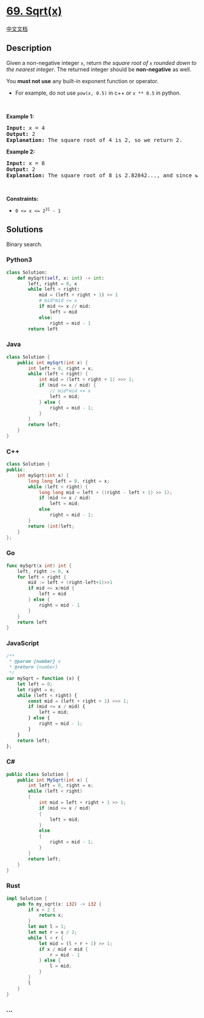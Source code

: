 # [69. Sqrt(x)](https://leetcode.com/problems/sqrtx)

[中文文档](/solution/0000-0099/0069.Sqrt%28x%29/README.md)

## Description

<p>Given a non-negative integer <code>x</code>, return <em>the square root of </em><code>x</code><em> rounded down to the nearest integer</em>. The returned integer should be <strong>non-negative</strong> as well.</p>

<p>You <strong>must not use</strong> any built-in exponent function or operator.</p>

<ul>
	<li>For example, do not use <code>pow(x, 0.5)</code> in c++ or <code>x ** 0.5</code> in python.</li>
</ul>

<p>&nbsp;</p>
<p><strong class="example">Example 1:</strong></p>

<pre>
<strong>Input:</strong> x = 4
<strong>Output:</strong> 2
<strong>Explanation:</strong> The square root of 4 is 2, so we return 2.
</pre>

<p><strong class="example">Example 2:</strong></p>

<pre>
<strong>Input:</strong> x = 8
<strong>Output:</strong> 2
<strong>Explanation:</strong> The square root of 8 is 2.82842..., and since we round it down to the nearest integer, 2 is returned.
</pre>

<p>&nbsp;</p>
<p><strong>Constraints:</strong></p>

<ul>
	<li><code>0 &lt;= x &lt;= 2<sup>31</sup> - 1</code></li>
</ul>

## Solutions

Binary search.

<!-- tabs:start -->

### **Python3**

```python
class Solution:
    def mySqrt(self, x: int) -> int:
        left, right = 0, x
        while left < right:
            mid = (left + right + 1) >> 1
            # mid*mid <= x
            if mid <= x // mid:
                left = mid
            else:
                right = mid - 1
        return left
```

### **Java**

```java
class Solution {
    public int mySqrt(int x) {
        int left = 0, right = x;
        while (left < right) {
            int mid = (left + right + 1) >>> 1;
            if (mid <= x / mid) {
                // mid*mid <= x
                left = mid;
            } else {
                right = mid - 1;
            }
        }
        return left;
    }
}
```

### **C++**

```cpp
class Solution {
public:
    int mySqrt(int x) {
        long long left = 0, right = x;
        while (left < right) {
            long long mid = left + ((right - left + 1) >> 1);
            if (mid <= x / mid)
                left = mid;
            else
                right = mid - 1;
        }
        return (int)left;
    }
};
```

### **Go**

```go
func mySqrt(x int) int {
	left, right := 0, x
	for left < right {
		mid := left + (right-left+1)>>1
		if mid <= x/mid {
			left = mid
		} else {
			right = mid - 1
		}
	}
	return left
}
```

### **JavaScript**

```js
/**
 * @param {number} x
 * @return {number}
 */
var mySqrt = function (x) {
    let left = 0;
    let right = x;
    while (left < right) {
        const mid = (left + right + 1) >>> 1;
        if (mid <= x / mid) {
            left = mid;
        } else {
            right = mid - 1;
        }
    }
    return left;
};
```

### **C#**

```cs
public class Solution {
    public int MySqrt(int x) {
        int left = 0, right = x;
        while (left < right)
        {
            int mid = left + right + 1 >> 1;
            if (mid <= x / mid)
            {
                left = mid;
            }
            else
            {
                right = mid - 1;
            }
        }
        return left;
    }
}
```

### **Rust**

```rust
impl Solution {
    pub fn my_sqrt(x: i32) -> i32 {
        if x < 2 {
            return x;
        }
        let mut l = 1;
        let mut r = x / 2;
        while l < r {
            let mid = (l + r + 1) >> 1;
            if x / mid < mid {
                r = mid - 1
            } else {
                l = mid;
            }
        }
        l
    }
}
```

### **...**

```

```

<!-- tabs:end -->
